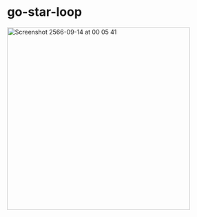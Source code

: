 # go-star-loop
<img width="424" alt="Screenshot 2566-09-14 at 00 05 41" src="https://github.com/StampChonnabot/go-star-loop/assets/56241703/352ff986-7b5b-438e-a23c-fe70fad3858a">

